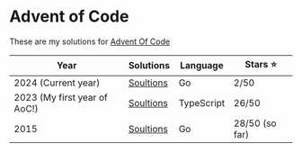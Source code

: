 # Advent of Code

These are my solutions for [Advent Of Code](https://adventofcode.com)

| Year                         | Solutions          | Language   | Stars ⭐️      |
| ---------------------------- | ------------------ | ---------- | -------------- |
| 2024 (Current year)          | [Soultions](/2024) | Go         | 2/50           |
| 2023 (My first year of AoC!) | [Soultions](/2023) | TypeScript | 26/50          |
| 2015                         | [Soultions](/2015) | Go         | 28/50 (so far) |
